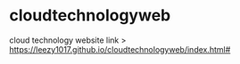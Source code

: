 # cloudtechnologyweb
cloud technology website link >
https://leezy1017.github.io/cloudtechnologyweb/index.html#
